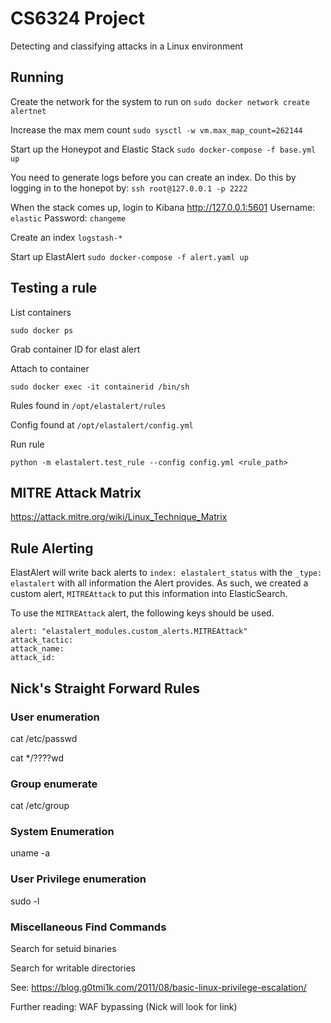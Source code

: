 # CS6324 Project

Detecting and classifying attacks in a Linux environment

## Running

Create the network for the system to run on `sudo docker network create alertnet`

Increase the max mem count `sudo sysctl -w vm.max_map_count=262144`

Start up the Honeypot and Elastic Stack `sudo docker-compose -f base.yml up` 

You need to generate logs before you can create an index. Do this by logging in to the honepot by: `ssh root@127.0.0.1 -p 2222`

When the stack comes up, login to Kibana <http://127.0.0.1:5601> Username: `elastic` Password: `changeme`

Create an index `logstash-*`

Start up ElastAlert `sudo docker-compose -f alert.yaml up`

## Testing a rule

List containers

`sudo docker ps`

Grab container ID for elast alert

Attach to container

`sudo docker exec -it containerid /bin/sh`

Rules found in `/opt/elastalert/rules`

Config found at `/opt/elastalert/config.yml`

Run rule

`python -m elastalert.test_rule --config config.yml <rule_path>`

## MITRE Attack Matrix

https://attack.mitre.org/wiki/Linux_Technique_Matrix

## Rule Alerting

ElastAlert will write back alerts to `index: elastalert_status` with the `_type: elastalert` with all information the Alert provides. As such, we created a custom alert, `MITREAttack` to put this information into ElasticSearch.

To use the `MITREAttack` alert, the following keys should be used.

```
alert: "elastalert_modules.custom_alerts.MITREAttack"
attack_tactic:
attack_name: 
attack_id:
```

## Nick's Straight Forward Rules

### User enumeration

cat /etc/passwd

cat */????wd

### Group enumerate

cat /etc/group

### System Enumeration

uname -a

### User Privilege enumeration

sudo -l

### Miscellaneous Find Commands

Search for setuid binaries

Search for writable directories

See: https://blog.g0tmi1k.com/2011/08/basic-linux-privilege-escalation/

Further reading: WAF bypassing (Nick will look for link)
